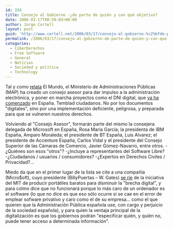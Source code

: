 ```yaml
---
id: 334
title: Consejo al Gobierno -¿de parte de quién y con qué objetivo?
date: 2006-03-17T00:59:03+00:00
author: Jorge Cortell
layout: post
guid: 'http://www.cortell.net/2006/03/17/consejo-al-gobierno-%c2%bfde-parte-de-quien-y-con-que-objetivo/'
permalink: /2006/03/17/consejo-al-gobierno-de-parte-de-quien-y-con-que-objetivo/
categories:
  - CiberDerechos
  - Free Software
  - General
  - Noticias
  - Sociedad y polí­tica
  - Technology
---
```

Tal y como [relata](http://www.elmundo.es/navegante/2006/03/16/esociedad/1142501060.html) El Mundo, el Ministerio de Administraciones Públicas (MAP) ha creado un consejo asesor para dar impulso a la administración electrónica, y poner en marcha proyectos como el DNI digital, que [ya ha comenzado](http://www.elmundo.es/navegante/2006/03/16/esociedad/1142522734.html) en España. Temblad ciudadanos. No por los documentos "digitales", sino por una implementación deficiente, peligrosa, y preparada para que se vulneren nuestros derechos.

Volviendo al "Consejo Asesor", formarán parte del mismo la consejera delegada de Microsoft en España, Rosa Marí­a Garcí­a; la presidenta de IBM España, Amparo Moraleda; el presidente de BT España, Luis Alvarez; el presidente de Accenture España, Carlos Vidal y el presidente del Consejo Superior de las Cámaras de Comercio, Javier Gómez-Navarro, entre otros. -¿Quiénes son esos "otros"? -¿Incluye a representantes del Software Libre? -¿Ciudadanos / usuarios / consumidores? -¿Expertos en Derechos Civiles / Privacidad?...

Miedo da que en el primer lugar de la lista se cite a una compañí­a (Micro$oft), cuyo presidente (BillyPuertas – W. Gates) [se rí­e](http://www.elmundo.es/navegante/2006/03/16/esociedad/1142499957.html) de la iniciativa del MIT de producir portátiles baratos para disminuir la "brecha digital", y para colmo dice que no funcionará porque lo más caro de un ordenador es el software (lo que no dice es que eso sólo ocurre si se cae en el error de emplear sofware privativo y caro como el de su empresa... como el que quieren que la Administración Pública española use, con cargo y perjuicio de la sociedad española), y para quien la ventaja principal de la digitalización es que los gobiernos podrán "especificar quién, y quién no, puede tener acceso a determinada información".